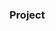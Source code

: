 ### Project































































         









        





 































